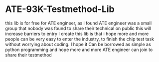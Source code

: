 # ATE-93K-Testmethod-Lib
this lib is for free for ATE engineer, as i found  ATE engineer was a small group that nobody was found to share their technical on public
this will increase barriers to entry
I create this lib is that i hope more and more people can be very easy to enter the industry, to finish the chip test task without worrying about coding.
I hope it Can be borrowed as simple as python programming and hope more and more ATE engineer can join to share their testmethod
